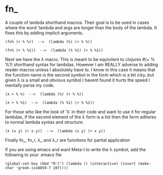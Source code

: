 fn_
===

A couple of lambda shorthand macros. Their goal is to be used in cases where the word 'lambda and args are longer than the body of the lambda. It fixes this by adding implicit arguments.

    (fn% (+ % %))  -->  (lambda (%) (+ % %))

    (fn% (+ % %1))  -->  (lambda (% %1) (+ % %1))


Next we have the λ macro. This is meant to be equivilent to clojures #(+ % %1) shorthand syntax for lambdas. However I am REALLY adverse to adding reader macros unless I absolutely have to. I know in this case it means that the function name is the second symbol in the form which is a bit icky..but given λ is a small and obvious symbol I havent found it hurts the speed I mentally parse my code.

    (λ + % %)  -->  (lambda (%) (+ % %)) 

    (λ + % %1)  -->  (lambda (% %1) (+ % %1))


For those who like the look of 'λ' in their code and want to use it for regular lambdas, if the second element of the λ form is a list then the form adheres to normal lambda syntax and structure.

    (λ (x y) (+ x y))  -->  (lambda (x y) (+ x y))


Finally fn_, fn_r, λ_ and λ_r are functions for partial application
        
If you are using emacs and want Meta-l to write the λ symbol, add the following to your .emacs file

    (global-set-key (kbd "M-l") (lambda () (interactive) (insert (make-char 'greek-iso8859-7 107))))

